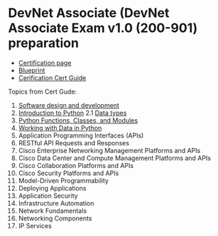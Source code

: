 # DevNet Associate (DevNet Associate Exam v1.0 (200-901) preparation

- [Certification page](https://learningnetwork.cisco.com/s/devnet-associate)
- [Blueprint](https://www.cisco.com/c/dam/en_us/training-events/le31/le46/cln/marketing/exam-topics/200-901-DEVASC.pdf)
- [Cerification Cert Guide](https://www.ciscopress.com/store/cisco-certified-devnet-associate-devasc-200-901-official-9780136642961)

Topics from Cert Gude:
1. [Software design and development](https://github.com/04foxsec/DEVASC_prep/blob/main/01_sw_dnd.md)
2. [Introduction to Python](https://github.com/04foxsec/DEVASC_prep/blob/main/02_python_basics.md)
  2.1 [Data types](https://github.com/04foxsec/DEVASC_prep/blob/main/02_python_data_types.md)
3. [Python Functions, Classes, and Modules](https://github.com/04foxsec/DEVASC_prep/blob/main/02_python_functions_classes_modules.md)
4. [Working with Data in Python](https://github.com/04foxsec/DEVASC_prep/blob/main/04_working_with_data_in_python.md)
5. Application Programming Interfaces (APIs)
6. RESTful API Requests and Responses
7. Cisco Enterprise Networking Management Platforms and APIs
8. Cisco Data Center and Compute Management Platforms and APIs
9. Cisco Collaboration Platforms and APIs
10. Cisco Security Platforms and APIs
11. Model-Driven Programmability
12. Deploying Applications
13. Application Security
14. Infrastructure Automation
15. Network Fundamentals
16. Networking Components
17. IP Services


